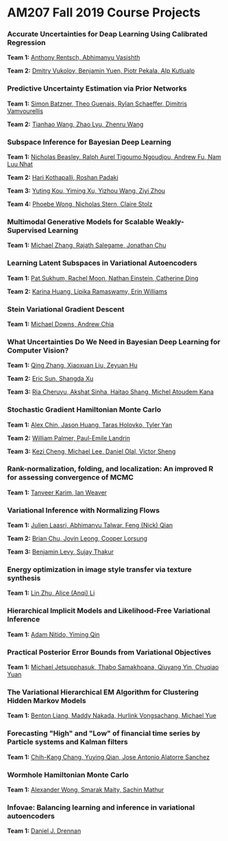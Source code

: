 # AM207 Fall 2019 Course Projects

### Accurate Uncertainties for Deap Learning Using Calibrated Regression
**Team 1:** [Anthony Rentsch, Abhimanyu Vasishth](https://github.com/onefishy/am207_fall19_projects/tree/master/calibrated_uncertainty/calibrated_uncertainty_1)

**Team 2:** [Dmitry Vukolov, Benjamin Yuen, Piotr Pekala, Alp Kutlualp](https://github.com/onefishy/am207_fall19_projects/tree/master/calibrated_uncertainty/calibrated_uncertainty_2)

### Predictive Uncertainty Estimation via Prior Networks
**Team 1:** [Simon Batzner, Theo Guenais, Rylan Schaeffer, Dimitris Vamvourellis](https://github.com/onefishy/am207_fall19_projects/tree/master/prior_networks/prior_networks_2)

**Team 2:** [Tianhao Wang, Zhao Lyu, Zhenru Wang](https://github.com/onefishy/am207_fall19_projects/tree/master/prior_networks/prior_networks_1)

### Subspace Inference for Bayesian Deep Learning
**Team 1:** [Nicholas Beasley, Ralph Aurel Tigoumo Ngoudjou, Andrew Fu, Nam Luu Nhat](https://github.com/onefishy/am207_fall19_projects/tree/master/subspace_inference/subspace_inference_2)

**Team 2:** [Hari Kothapalli, Roshan Padaki](https://github.com/onefishy/am207_fall19_projects/tree/master/subspace_inference/subspace_inference_4)

**Team 3:** [Yuting Kou, Yiming Xu, Yizhou Wang, Ziyi Zhou](https://github.com/onefishy/am207_fall19_projects/tree/master/subspace_inference/subspace_inference_1)

**Team 4:** [Phoebe Wong, Nicholas Stern, Claire Stolz](https://github.com/onefishy/am207_fall19_projects/tree/master/subspace_inference/subspace_inference_3)


### Multimodal Generative Models for Scalable Weakly-Supervised Learning
**Team 1:** [Michael Zhang, Rajath Salegame, Jonathan Chu](https://github.com/onefishy/am207_fall19_projects/tree/master/multimodal_VAE)

### Learning Latent Subspaces in Variational Autoencoders 
**Team 1:** [Pat Sukhum, Rachel Moon, Nathan Einstein, Catherine Ding](https://github.com/onefishy/am207_fall19_projects/tree/master/subspaces_in_VAE/subspaces_in_VAE_2)

**Team 2:** [Karina Huang, Lipika Ramaswamy, Erin Williams](https://github.com/onefishy/am207_fall19_projects/tree/master/subspaces_in_VAE/subspaces_in_VAE_1)

### Stein Variational Gradient Descent 
**Team 1:** [Michael Downs, Andrew Chia](https://github.com/onefishy/am207_fall19_projects/tree/master/stein_variational_gradient_descent)

### What Uncertainties Do We Need in Bayesian Deep Learning for Computer Vision?
**Team 1:** [Qing Zhang, Xiaoxuan Liu, Zeyuan Hu](https://github.com/onefishy/am207_fall19_projects/tree/master/what_uncertainties/what_uncertainties_1)

**Team 2:** [Eric Sun, Shangda Xu](https://github.com/onefishy/am207_fall19_projects/tree/master/what_uncertainties/what_uncertainties_2)

**Team 3:** [Ria Cheruvu, Akshat Sinha, Haitao Shang, Michel Atoudem Kana](https://github.com/onefishy/am207_fall19_projects/tree/master/what_uncertainties/what_uncertainties_3)

### Stochastic Gradient Hamiltonian Monte Carlo
**Team 1:** [Alex Chin, Jason Huang, Taras Holovko, Tyler Yan](https://github.com/onefishy/am207_fall19_projects/tree/master/stochastic_gradient_hmc/sghmc_1)

**Team 2:** [William Palmer, Paul-Emile Landrin](https://github.com/onefishy/am207_fall19_projects/tree/master/stochastic_gradient_hmc/sghmc_2)

**Team 3:** [Kezi Cheng, Michael Lee, Daniel Olal, Victor Sheng](https://github.com/onefishy/am207_fall19_projects/tree/master/stochastic_gradient_hmc/sghmc_3)

### Rank-normalization, folding, and localization: An improved R for assessing convergence of MCMC
**Team 1:** [Tanveer Karim, Ian Weaver](https://github.com/onefishy/am207_fall19_projects/tree/master/r_hat)

### Variational Inference with Normalizing Flows
**Team 1:** [Julien Laasri, Abhimanyu Talwar, Feng (Nick) Qian](https://github.com/onefishy/am207_fall19_projects/tree/master/normalizing_flow/normalizing_flow_1)

**Team 2:** [Brian Chu, Jovin Leong, Cooper Lorsung](https://github.com/onefishy/am207_fall19_projects/tree/master/normalizing_flow/normalizing_flow_2)

**Team 3:** [Benjamin Levy, Sujay Thakur](https://github.com/onefishy/am207_fall19_projects/tree/master/normalizing_flow/normalizing_flow_3)

### Energy optimization in image style transfer via texture synthesis
**Team 1:** [Lin Zhu, Alice (Anqi) Li](https://github.com/onefishy/am207_fall19_projects/tree/master/style_transfer)

### Hierarchical Implicit Models and Likelihood-Free Variational Inference
**Team 1:** [Adam Nitido, Yiming Qin](https://github.com/onefishy/am207_fall19_projects/tree/master/implicit_models)

### Practical Posterior Error Bounds from Variational Objectives
**Team 1:** [Michael Jetsupphasuk, Thabo Samakhoana, Qiuyang Yin, Chuqiao Yuan](https://github.com/onefishy/am207_fall19_projects/tree/master/practical_bounds)

### The Variational Hierarchical EM Algorithm for Clustering Hidden Markov Models
**Team 1:** [Benton Liang, Maddy Nakada, Hurlink Vongsachang, Michael Yue](https://github.com/onefishy/am207_fall19_projects/tree/master/clustering_HMMs)

### Forecasting "High" and "Low" of financial time series by Particle systems and Kalman filters
**Team 1:** [Chih-Kang Chang, Yuying Qian, Jose Antonio Alatorre Sanchez](https://github.com/onefishy/am207_fall19_projects/tree/master/forcasting_time_series)

### Wormhole Hamiltonian Monte Carlo
**Team 1:** [Alexander Wong, Smarak Maity, Sachin Mathur](https://github.com/onefishy/am207_fall19_projects/tree/master/wormhole_hmc)

### Infovae: Balancing learning and inference in variational autoencoders
**Team 1:** [Daniel J. Drennan](https://github.com/onefishy/am207_fall19_projects/tree/master/info_vae)
